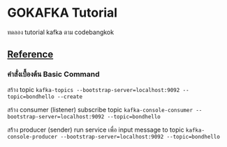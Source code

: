 # GOKAFKA Tutorial

ทดลอง tutorial kafka ตาม codebangkok

## [Reference](https://www.youtube.com/watch?v=RjtIdUOpH04)

### คำสั่งเบื้องต้น Basic Command

สร้าง topic
`kafka-topics --bootstrap-server=localhost:9092 --topic=bondhello --create`

สร้าง consumer (listener) subscribe topic
`kafka-console-consumer --bootstrap-server=localhost:9092 --topic=bondhello`

สร้้าง producer (sender) run service เพื่อ input message to topic
`kafka-console-producer --bootstrap-server=localhost:9092 --topic=bondhello`
